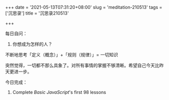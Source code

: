 +++
date = '2021-05-13T07:31:20+08:00'
slug = 'meditation-210513'
tags = ['沉思录']
title = '沉思录210513'

+++

每日自问：

1. 你想成为怎样的人？

不断地思考「定义（概念）」+「规则（规律）」= 一切知识

突然觉得，一切都不那么具象了。对所有事情的掌握不够清晰。希望自己今天比昨天更进一步。

今日完成：

1. Complete _Basic JavaScript_'s first 98 lessons
